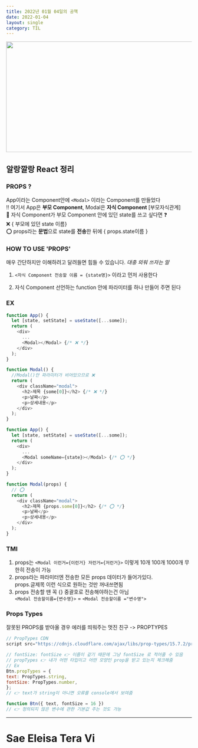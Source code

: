 ```yaml
---
title: 2022년 01월 04일의 공책
date: 2022-01-04
layout: single
category: TIL
---
```


<img src="https://media.vlpt.us/images/do66i/post/5d8cdf50-df2b-43df-b30a-425b8ae5f110/%E1%84%83%E1%85%A1%E1%86%AB%E1%84%87%E1%85%B5%E1%84%8D%E1%85%A1%E1%86%AF2.gif" width="650" height="300" />

## 알랑깔랑 React 정리

### PROPS ?

App이라는 Component안에 `<Modal>` 이라는 Component를 만들었다<br>
!! 여기서 App은 **부모 Component**, Modal은 **자식 Component** [부모자식관계]<br>
🤔 자식 Component가 부모 Component 안에 있던 state를 쓰고 싶다면 ❓<br>
❌ { 부모에 있던 state 이름}<br>
⭕️ props라는 **문법**으로 state를 **전송**한 뒤에 { props.state이름 }<br>

### HOW TO USE 'PROPS'

매우 간단하지만 이해하려고 달려들면 힘들 수 있습니다. _대충 외워 쓰자는 말_

1. `<자식 Component 전송할 이름 = {state명}>` 이라고 먼저 사용한다

2. 자식 Component 선언하는 function 안에 파라미터를 하나 만들어 주면 된다

### EX

```js
function App() {
  let [state, setState] = useState([...some]);
  return (
    <div>
      ...
      <Modal></Modal> {/* ❌ */}
    </div>
  );
}

function Modal() {
  //Modal()안 파라미터가 비어있으므로 ❌
  return (
    <div className="modal">
      <h2>제목 {some[0]}</h2> {/* ❌ */}
      <p>날짜</p>
      <p>상세내용</p>
    </div>
  );
}
```

```js
function App() {
  let [state, setState] = useState([...some]);
  return (
    <div>
      ...
      <Modal someName={state}></Modal> {/* ⭕️ */}
    </div>
  );
}

function Modal(props) {
  // ⭕️
  return (
    <div className="modal">
      <h2>제목 {props.some[0]}</h2> {/* ⭕️ */}
      <p>날짜</p>
      <p>상세내용</p>
    </div>
  );
}
```

### TMI

1. props는 `<Modal 이런거={이런거} 저런거={저런거}>` 이렇게 10개 100개 1000개 무한히 전송이 가능
2. props라는 파라미터엔 전송한 모든 props 데이터가 들어가있다. <br> props.글제목 이런 식으로 원하는 것만 꺼내쓰면됨
3. props 전송할 땐 꼭 {} 중괄호로 전송해야하는건 아님 <br> `<Modal 전송할이름={변수명}>` = `<Modal 전송할이름 ="변수명">`

### Props Types

잘못된 PROPS를 받아올 경우 에러를 띄워주는 멋진 친구 -> PROPTYPES

```js
// PropTypes CDN
script src="https://cdnjs.cloudflare.com/ajax/libs/prop-types/15.7.2/prop-types.js"

// fontSize: fontSize 👉 이름이 같기 때문에 그냥 fontSize 로 적어줄 수 있음
// propTypes 👉 내가 어떤 타입이고 어떤 모양인 prop을 받고 있는지 체크해줌
// Ex
Btn.propTypes = {
text: PropTypes.string,
fontSize: PropTypes.number,
};
// 👉 text가 string이 아니면 오류를 console에서 보여줌

function Btn({ text, fontSize = 16 })
// 👉 정의되지 않은 변수에 관한 기본값 주는 것도 가능
```

---

# Sae Eleisa Tera Vi
